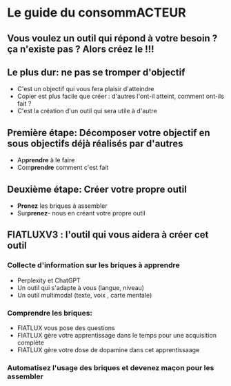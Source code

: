 # Le guide du consommACTEUR
## Vous voulez un outil qui répond à votre besoin ? ça n'existe pas ? Alors créez le !!!

## Le plus dur: ne pas se tromper d'objectif
- C'est un objectif qui vous fera plaisir d'atteindre
- Copier est plus facile que créer : d'autres l'ont-il atteint, comment ont-ils fait ? 
- C'est la création d'un outil qui sera utile à d'autre

## Première étape: Décomposer votre objectif en sous objectifs déjà réalisés par d'autres

- Ap**prendre** à le faire
- Com**prendre** comment c'est fait

## Deuxième étape: Créer votre propre outil

- **Prenez** les briques à assembler
- Sur**prenez**- nous en créant votre propre outil

## FIATLUXV3 : l'outil qui vous aidera à créer cet outil

### Collecte d'information sur les briques à apprendre 
- Perplexity et ChatGPT
- Un outil qui s'adapte à vous (langue, niveau)
- Un outil multimodal (texte, voix , carte mentale)

   
### Comprendre les briques:
- FIATLUX vous pose des questions
- FIATLUX gère votre apprentissage dans le temps pour une acquisition complète
- FIATLUX gère votre dose de dopamine dans cet apprentissaage

### Automatisez l'usage des briques et devenez maçon pour les assembler
